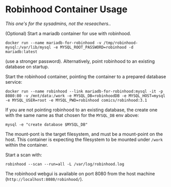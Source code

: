 # Robinhood Container Usage


*This one's for the sysadmins, not the reseachers..*




(Optional) Start a mariadb container for use with robinhood.

```
docker run --name mariadb-for-robinhood -v /tmp/robinhood-mysql:/var/lib/mysql -e MYSQL_ROOT_PASSWORD=robinhood -d mariadb:latest
```

(use a stronger password). Alternatively, point robinhood to an existing database on startup.


Start the robinhood container, pointing the container to a prepared database service:

```
docker run --name robinhood --link mariadb-for-robinhood:mysql -it -p 8080:80 -v /mnt/data:/work -e MYSQL_DB=robinhoodDB -e MYSQL_HOST=mysql -e MYSQL_USER=root -e MYSQL_PWD=robinhood comics/robinhood:3.1
```

If you are not pointing robinhood to an existing database, the create one with the same name as that chosen for the ```MYSQL_DB``` env above:

```
mysql -e "create database $MYSQL_DB"
```

The mount-pont is the target filesystem, and must be a mount-point on the host. This container is expecting the filesystem to be mounted under ```/work```
within the container.

Start a scan with:

```
robinhood --scan --run=all -L /var/log/robinhood.log
```

The robinhood webgui is available on port 8080 from the host machine (```http://localhost:8080/robinhood/```).
